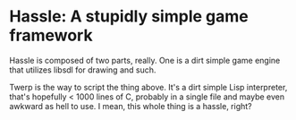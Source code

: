 # Hassle: A stupidly simple game framework

Hassle is composed of two parts, really. One is a dirt simple game engine
that utilizes libsdl for drawing and such.

Twerp is the way to script the thing above. It's a dirt simple Lisp
interpreter, that's hopefully < 1000 lines of C, probably in a single
file and maybe even awkward as hell to use. I mean, this whole thing
is a hassle, right?

